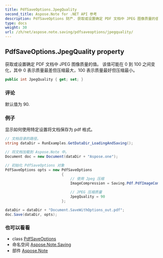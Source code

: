 ```yaml
---
title: PdfSaveOptions.JpegQuality
second_title: Aspose.Note for .NET API 参考
description: PdfSaveOptions 财产. 获取或设置确定 PDF 文档中 JPEG 图像质量的值 该值可能在 0 到 100 之间变化其中 0 表示质量最差但压缩最大100 表示质量最好但压缩最小
type: docs
weight: 30
url: /zh/net/aspose.note.saving/pdfsaveoptions/jpegquality/
---
```

## PdfSaveOptions.JpegQuality property

获取或设置确定 PDF 文档中 JPEG 图像质量的值。 该值可能在 0 到 100 之间变化，其中 0 表示质量最差但压缩最大，100 表示质量最好但压缩最小。

```csharp
public int JpegQuality { get; set; }
```

### 评论

默认值为 90.

### 例子

显示如何使用特定设置将文档保存为 pdf 格式。

```csharp
// 文档目录的路径。
string dataDir = RunExamples.GetDataDir_LoadingAndSaving();

// 将文档加载到 Aspose.Note 中。
Document doc = new Document(dataDir + "Aspose.one");

// 初始化 PdfSaveOptions 对象
PdfSaveOptions opts = new PdfSaveOptions
                          {
                              // 使用 Jpeg 压缩
                              ImageCompression = Saving.Pdf.PdfImageCompression.Jpeg,

                              // JPEG 压缩质量
                              JpegQuality = 90
                          };

dataDir = dataDir + "Document.SaveWithOptions_out.pdf";
doc.Save(dataDir, opts);
```

### 也可以看看

* class [PdfSaveOptions](../)
* 命名空间 [Aspose.Note.Saving](../../pdfsaveoptions/)
* 部件 [Aspose.Note](../../../)



